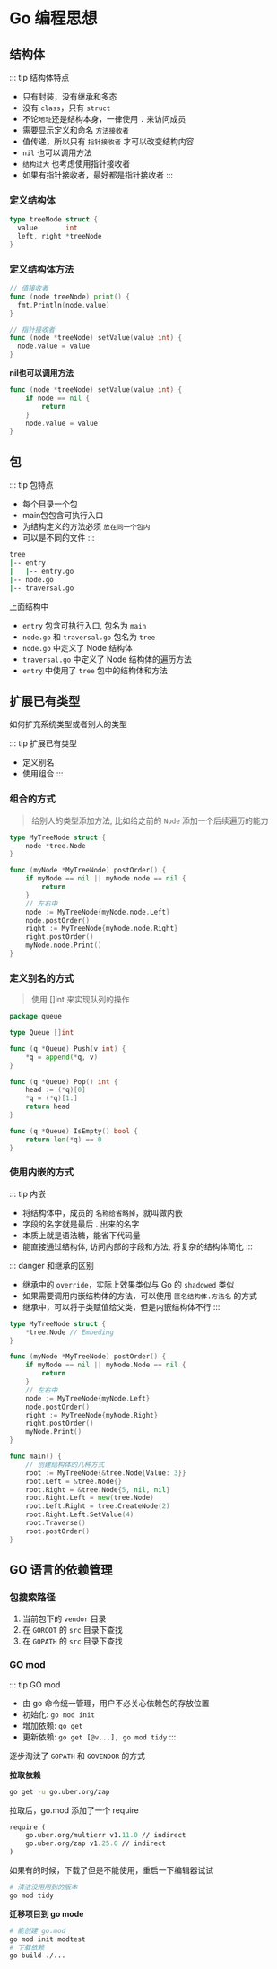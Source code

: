 # Go 编程思想

## 结构体

::: tip 结构体特点
- 只有封装，没有继承和多态
- 没有 `class`，只有 `struct`
- 不论`地址`还是结构本身，一律使用 `.` 来访问成员
- 需要显示定义和命名 `方法接收者`
- 值传递，所以只有 `指针接收者` 才可以改变结构内容
- `nil` 也可以调用方法
- `结构过大` 也考虑使用指针接收者
- 如果有指针接收者，最好都是指针接收者
:::

### 定义结构体

```go
type treeNode struct {
  value       int
  left, right *treeNode
}
```

### 定义结构体方法

```go
// 值接收者
func (node treeNode) print() {
  fmt.Println(node.value)
}

// 指针接收者
func (node *treeNode) setValue(value int) {
  node.value = value
}
```

**nil也可以调用方法**

```go
func (node *treeNode) setValue(value int) {
	if node == nil {
		return
	}
	node.value = value
}
```

## 包

::: tip 包特点
- 每个目录一个包
- main包包含可执行入口
- 为结构定义的方法必须 `放在同一个包内`
- 可以是不同的文件
:::

```bash
tree
|-- entry
|   |-- entry.go
|-- node.go
|-- traversal.go
```

上面结构中

- `entry` 包含可执行入口, 包名为 `main`
- `node.go` 和 `traversal.go` 包名为 `tree`
- `node.go` 中定义了 Node 结构体
- `traversal.go` 中定义了 Node 结构体的遍历方法
- `entry` 中使用了 `tree` 包中的结构体和方法

## 扩展已有类型

如何扩充系统类型或者别人的类型

::: tip 扩展已有类型
- 定义别名
- 使用组合
:::

### 组合的方式

> 给别人的类型添加方法, 比如给之前的 `Node` 添加一个后续遍历的能力

```go
type MyTreeNode struct {
	node *tree.Node
}

func (myNode *MyTreeNode) postOrder() {
	if myNode == nil || myNode.node == nil {
		return
	}
	// 左右中
	node := MyTreeNode{myNode.node.Left}
	node.postOrder()
	right := MyTreeNode{myNode.node.Right}
	right.postOrder()
	myNode.node.Print()
}
```

### 定义别名的方式

> 使用 []int 来实现队列的操作

```go
package queue

type Queue []int

func (q *Queue) Push(v int) {
	*q = append(*q, v)
}

func (q *Queue) Pop() int {
	head := (*q)[0]
	*q = (*q)[1:]
	return head
}

func (q *Queue) IsEmpty() bool {
	return len(*q) == 0
}
```

### 使用内嵌的方式

::: tip 内嵌
- 将结构体中，成员的 `名称给省略掉`，就叫做内嵌
- 字段的名字就是最后 . 出来的名字
- 本质上就是语法糖，能省下代码量
- 能直接通过结构体, 访问内部的字段和方法, 将复杂的结构体简化
:::

::: danger 和继承的区别

- 继承中的 `override`，实际上效果类似与 Go 的 `shadowed` 类似
- 如果需要调用内嵌结构体的方法，可以使用 `匿名结构体.方法名` 的方式
- 继承中，可以将子类赋值给父类，但是内嵌结构体不行
:::

```go
type MyTreeNode struct {
	*tree.Node // Embeding
}

func (myNode *MyTreeNode) postOrder() {
	if myNode == nil || myNode.Node == nil {
		return
	}
	// 左右中
	node := MyTreeNode{myNode.Left}
	node.postOrder()
	right := MyTreeNode{myNode.Right}
	right.postOrder()
	myNode.Print()
}

func main() {
	// 创建结构体的几种方式
	root := MyTreeNode{&tree.Node{Value: 3}}
	root.Left = &tree.Node{}
	root.Right = &tree.Node{5, nil, nil}
	root.Right.Left = new(tree.Node)
	root.Left.Right = tree.CreateNode(2)
	root.Right.Left.SetValue(4)
	root.Traverse()
	root.postOrder()
}
```

## GO 语言的依赖管理

### 包搜索路径

1. 当前包下的 `vendor` 目录
2. 在 `GOROOT` 的 `src` 目录下查找
3. 在 `GOPATH` 的 `src` 目录下查找

### GO mod

::: tip GO mod
- 由 go 命令统一管理，用户不必关心依赖包的存放位置
- 初始化: `go mod init`
- 增加依赖: `go get`
- 更新依赖: `go get [@v...], go mod tidy`
:::

逐步淘汰了 `GOPATH` 和 `GOVENDOR` 的方式

**拉取依赖**

```bash
go get -u go.uber.org/zap
```

拉取后，go.mod 添加了一个 require

```go.mod
require (
	go.uber.org/multierr v1.11.0 // indirect
	go.uber.org/zap v1.25.0 // indirect
)
```

如果有的时候，下载了但是不能使用，重启一下编辑器试试

```bash
# 清洁没用用到的版本
go mod tidy
```

**迁移项目到 go mode**
```bash
# 能创建 go.mod
go mod init modtest
# 下载依赖
go build ./...
```